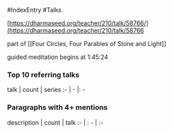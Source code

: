 #IndexEntry #Talks

[https://dharmaseed.org/teacher/210/talk/58766/](https://dharmaseed.org/teacher/210/talk/58766

part of [[Four Circles, Four Parables of Stone and Light]]

guided meditation begins at 1:45:24
### Top 10 referring talks
talk | count | series
:- | - |: -

### Paragraphs with 4+ mentions
description | count | talk
:- | : - | :-

